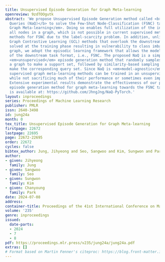```yaml
---
title: Unsupervised Episode Generation for Graph Meta-learning
openreview: 9zdTOOgutk
abstract: 'We propose Unsupervised Episode Generation method called <b>Neighbors as
  Queries (NaQ)</b> to solve the Few-Shot Node-Classification (FSNC) task by <em>unsupervised
  Graph Meta-learning</em>. Doing so enables full utilization of the information of
  all nodes in a graph, which is not possible in current supervised meta-learning
  methods for FSNC due to the label-scarcity problem. In addition, unlike unsupervised
  Graph Contrastive Learning (GCL) methods that overlook the downstream task to be
  solved at the training phase resulting in vulnerability to class imbalance of a
  graph, we adopt the episodic learning framework that allows the model to be aware
  of the downstream task format, i.e., FSNC. The proposed NaQ is a simple but effective
  <em>unsupervised</em> episode generation method that randomly samples nodes from
  a graph to make a support set, followed by similarity-based sampling of nodes to
  make the corresponding query set. Since NaQ is <em>model-agnostic</em>, any existing
  supervised graph meta-learning methods can be trained in an unsupervised manner,
  while not sacrificing much of their performance or sometimes even improving them.
  Extensive experimental results demonstrate the effectiveness of our proposed unsupervised
  episode generation method for graph meta-learning towards the FSNC task. Our code
  is available at: https://github.com/JhngJng/NaQ-PyTorch.'
layout: inproceedings
series: Proceedings of Machine Learning Research
publisher: PMLR
issn: 2640-3498
id: jung24a
month: 0
tex_title: Unsupervised Episode Generation for Graph Meta-learning
firstpage: 22672
lastpage: 22695
page: 22672-22695
order: 22672
cycles: false
bibtex_author: Jung, Jihyeong and Seo, Sangwoo and Kim, Sungwon and Park, Chanyoung
author:
- given: Jihyeong
  family: Jung
- given: Sangwoo
  family: Seo
- given: Sungwon
  family: Kim
- given: Chanyoung
  family: Park
date: 2024-07-08
address:
container-title: Proceedings of the 41st International Conference on Machine Learning
volume: '235'
genre: inproceedings
issued:
  date-parts:
  - 2024
  - 7
  - 8
pdf: https://proceedings.mlr.press/v235/jung24a/jung24a.pdf
extras: []
# Format based on Martin Fenner's citeproc: https://blog.front-matter.io/posts/citeproc-yaml-for-bibliographies/
---
```

